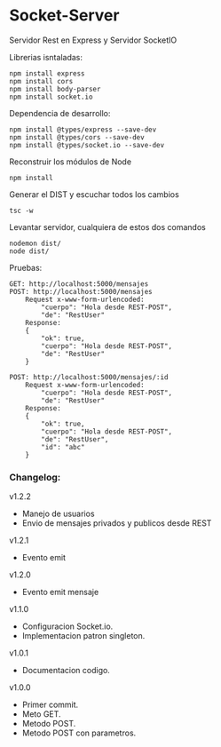 
# Socket-Server

Servidor Rest en Express y Servidor SocketIO

Librerias isntaladas:
```
npm install express
npm install cors
npm install body-parser
npm install socket.io
```

Dependencia de desarrollo:
```
npm install @types/express --save-dev
npm install @types/cors --save-dev
npm install @types/socket.io --save-dev
```

Reconstruir los módulos de Node
```
npm install
```

Generar el DIST y escuchar todos los cambios
```
tsc -w
```

Levantar servidor, cualquiera de estos dos comandos
```
nodemon dist/
node dist/
```

Pruebas:
```
GET: http://localhost:5000/mensajes
POST: http://localhost:5000/mensajes
    Request x-www-form-urlencoded:
        "cuerpo": "Hola desde REST-POST",
        "de": "RestUser"
    Response:
    {
        "ok": true,
        "cuerpo": "Hola desde REST-POST",
        "de": "RestUser"
    }
    
POST: http://localhost:5000/mensajes/:id
    Request x-www-form-urlencoded:
        "cuerpo": "Hola desde REST-POST",
        "de": "RestUser"
    Response:
    {
        "ok": true,
        "cuerpo": "Hola desde REST-POST",
        "de": "RestUser",
        "id": "abc"
    }
```

### Changelog:

v1.2.2
* Manejo de usuarios
* Envio de mensajes privados y publicos desde REST

v1.2.1
* Evento emit

v1.2.0
* Evento emit mensaje

v1.1.0
* Configuracion Socket.io.
* Implementacion patron singleton.

v1.0.1
* Documentacion codigo.

v1.0.0
* Primer commit.
* Meto GET.
* Metodo POST.
* Metodo POST con parametros.